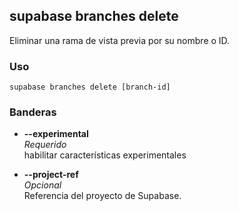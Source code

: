 ## supabase branches delete

Eliminar una rama de vista previa por su nombre o ID.

### Uso

```
supabase branches delete [branch-id]
```

### Banderas

- **--experimental**  
    _Requerido_  
    habilitar características experimentales
    
- **--project-ref <string>**  
    _Opcional_  
    Referencia del proyecto de Supabase.
